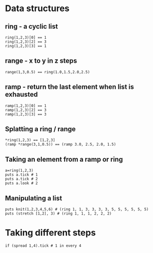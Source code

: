 # Data structures
## ring - a cyclic list

```
ring(1,2,3)[0] == 1
ring(1,2,3)[2] == 3
ring(1,2,3)[3] == 1
```

## range - x to y in z steps

```
range(1,3,0.5) == ring(1.0,1.5,2.0,2.5)
```

## ramp - return the last element when list is exhausted

```
ramp(1,2,3)[0] == 1
ramp(1,2,3)[2] == 3
ramp(1,2,3)[3] == 3
```

## Splatting a ring / range
```
*ring(1,2,3) == [1,2,3]
(ramp *range(3,1,0.5)) == (ramp 3.0, 2.5, 2.0, 1.5)
```

## Taking an element from a ramp or ring
```
a=ring(1,2,3)
puts a.tick # 1
puts a.tick # 2
puts a.look # 2
```

## Manipulating a list
```
puts knit(1,2,3,4,5,6) # (ring 1, 1, 3, 3, 3, 3, 5, 5, 5, 5, 5, 5)
puts (stretch [1,2], 3) # (ring 1, 1, 1, 2, 2, 2)
```

# Taking different steps
```if (spread 1,4).tick # 1 in every 4```

